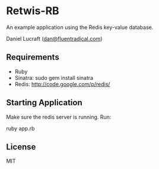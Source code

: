 Retwis-RB
=========

An example application using the Redis key-value database.

Daniel Lucraft (dan@fluentradical.com)

Requirements
------------

 * Ruby
 * Sinatra: sudo gem install sinatra
 * Redis: http://code.google.com/p/redis/

Starting Application
--------------------

Make sure the redis server is running.
Run:

   ruby app.rb

License
-------

MIT

